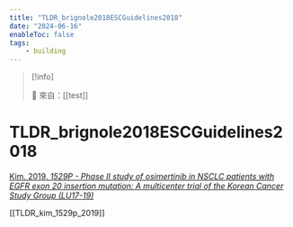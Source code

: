 ```yaml
---
title: "TLDR_brignole2018ESCGuidelines2018"
date: "2024-06-16"
enableToc: false
tags:
    - building
---
```


> [!info]
>
> 🌱 來自：[[test]]

# TLDR_brignole2018ESCGuidelines2018

[Kim. 2019. *1529P - Phase II study of osimertinib in NSCLC patients with EGFR exon 20 insertion mutation: A multicenter trial of the Korean Cancer Study Group (LU17-19)*](zotero://select/items/1_PBL9WIC5)

[[TLDR_kim_1529p_2019]]
